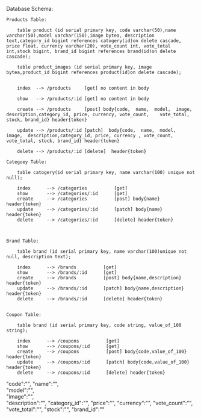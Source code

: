 Database Schema:
        
    Products Table:

        table product (id serial primary key, code varchar(50),name varchar(50),model varchar(150),image bytea, description text,category_id bigint references catogery(id)on delete cascade, price float, currency varchar(20), vote_count int, vote_total int,stock bigint, brand_id bigint references brand(id)on delete cascade);
        
        table product_images (id serial primary key, image bytea,product_id bigint references product(id)on delete cascade);


        index  --> /products     [get] no content in body

        show   --> /products/:id [get] no content in body

        create --> /products     [post] body{code,  name,  model,  image,  description,category_id, price, currency, vote_count,    vote_total, stock, brand_id} header{token}

        update --> /products/:id [patch]  body{code,  name,  model,  image,  description,category_id, price, currency , vote_count, vote_total, stock, brand_id} header{token}

        delete --> /products/:id [delete]  header{token}

    Categoey Table:

        table catogery(id serial primary key, name varchar(100) unique not null);

        index      --> /categories          [get]
        show       --> /categories/:id      [get]
        create     --> /categories          [post] body{name} header{token}
        update     --> /categories/:id      [patch] body{name} header{token}
        delete     --> /categories/:id      [delete] header{token}

   

    Brand Table:

        table brand (id serial primary key, name varchar(100)unique not null, description text);

        index      --> /brands          [get]
        show       --> /brands/:id      [get]
        create     --> /brands          [post] body{name,description} header{token}
        update     --> /brands/:id      [patch] body{name,description} header{token}
        delete     --> /brands/:id      [delete] header{token}


    Coupon Table:

        table brand (id serial primary key, code string, value_of_100 string);

        index      --> /coupons          [get]
        show       --> /coupons/:id      [get]
        create     --> /coupons          [post] body{code,value_of_100} header{token}
        update     --> /coupons/:id      [patch] body{code,value_of_100} header{token}
        delete     --> /coupons/:id      [delete] header{token}



   "code":"",
    "name":"",  
    "model":"",  
    "image":"",  
    "description":"",
    "category_id":"", 
    "price":"", 
    "currency":"", 
    "vote_count":"",    
    "vote_total":"", 
    "stock":"", 
    "brand_id":""
    